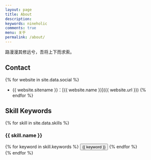 ```yaml
---
layout: page
title: About
description: 
keywords: nineholic
comments: true
menu: 关于
permalink: /about/
---
```


路漫漫其修远兮，吾将上下而求索。

## Contact

{% for website in site.data.social %}
* {{ website.sitename }}：[{{ website.name }}]({{ website.url }})
{% endfor %}

## Skill Keywords

{% for skill in site.data.skills %}
### {{ skill.name }}
<div class="btn-inline">
{% for keyword in skill.keywords %}
<button class="btn btn-outline" type="button">{{ keyword }}</button>
{% endfor %}
</div>
{% endfor %}
